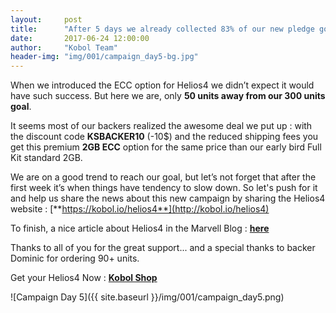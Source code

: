 ```yaml
---
layout:     post
title:      "After 5 days we already collected 83% of our new pledge goal !"
date:       2017-06-24 12:00:00
author:     "Kobol Team"
header-img: "img/001/campaign_day5-bg.jpg"
---
```


When we introduced the ECC option for Helios4 we didn’t expect it would have such success. But here we are, only **50 units away from our 300 units goal**.

It seems most of our backers realized the awesome deal we put up : with the discount code **KSBACKER10** (-10$) and the reduced shipping fees you get this premium **2GB ECC** option for the same price than our early bird Full Kit standard 2GB.

We are on a good trend to reach our goal, but let’s not forget that after the first week it’s when things have tendency to slow down. So let's push for it and help us share the news about this new campaign by sharing the Helios4 website : [**https://kobol.io/helios4**](http://kobol.io/helios4)

To finish, a nice article about Helios4 in the Marvell Blog : **[here](http://blogs.marvell.com/2017/06/marvell-technology-instrumental-in-ground-breaking-new-open-source-nas-solution/)**

Thanks to all of you for the great support... and a special thanks to backer Dominic for ordering 90+ units.

Get your Helios4 Now : **[Kobol Shop](https://shop.kobol.io/)**

![Campaign Day 5]({{ site.baseurl }}/img/001/campaign_day5.png)
